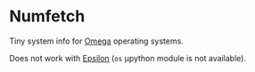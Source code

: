 # Numfetch

Tiny system info for [Omega](https://github.com/Omega-Numworks/Omega) operating systems.

Does not work with [Epsilon](https://github.com/numworks/epsilon) (`os` µpython module is not available).
